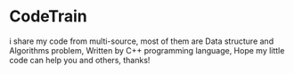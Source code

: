 # CodeTrain
i share my code from multi-source, most of them are Data structure and Algorithms problem,
Written by C++ programming language,
Hope my little code can help you and others, thanks!
